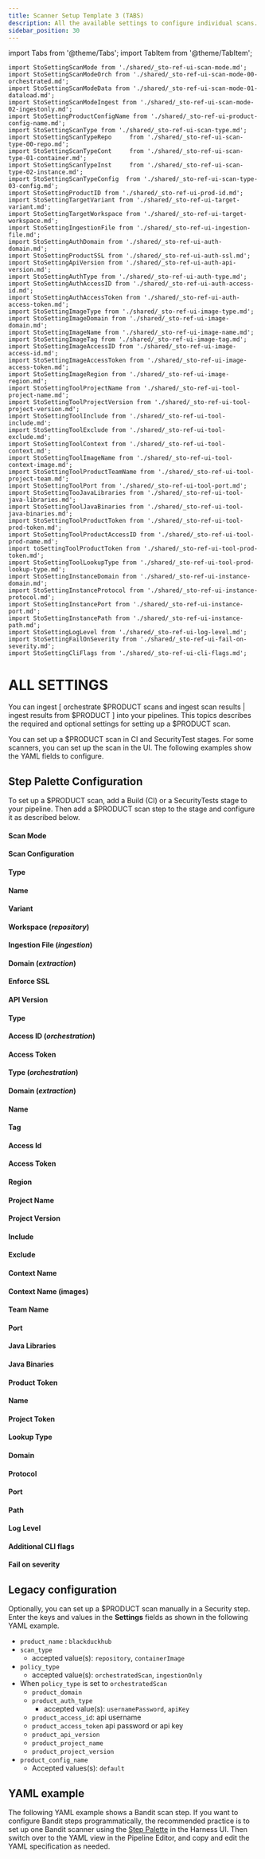 ```yaml
---
title: Scanner Setup Template 3 (TABS)
description: All the available settings to configure individual scans.
sidebar_position: 30
---
```


import Tabs from '@theme/Tabs';
import TabItem from '@theme/TabItem';

```mdx-code-block
import StoSettingScanMode from './shared/_sto-ref-ui-scan-mode.md';
import StoSettingScanModeOrch from './shared/_sto-ref-ui-scan-mode-00-orchestrated.md';
import StoSettingScanModeData from './shared/_sto-ref-ui-scan-mode-01-dataload.md';
import StoSettingScanModeIngest from './shared/_sto-ref-ui-scan-mode-02-ingestonly.md';
import StoSettingProductConfigName from './shared/_sto-ref-ui-product-config-name.md';
import StoSettingScanType from './shared/_sto-ref-ui-scan-type.md';
import StoSettingScanTypeRepo     from './shared/_sto-ref-ui-scan-type-00-repo.md';
import StoSettingScanTypeCont     from './shared/_sto-ref-ui-scan-type-01-container.md';
import StoSettingScanTypeInst     from './shared/_sto-ref-ui-scan-type-02-instance.md';
import StoSettingScanTypeConfig  from './shared/_sto-ref-ui-scan-type-03-config.md';
import StoSettingProductID from './shared/_sto-ref-ui-prod-id.md';
import StoSettingTargetVariant from './shared/_sto-ref-ui-target-variant.md';
import StoSettingTargetWorkspace from './shared/_sto-ref-ui-target-workspace.md';
import StoSettingIngestionFile from './shared/_sto-ref-ui-ingestion-file.md';
import StoSettingAuthDomain from './shared/_sto-ref-ui-auth-domain.md';
import StoSettingProductSSL from './shared/_sto-ref-ui-auth-ssl.md';
import StoSettingApiVersion from './shared/_sto-ref-ui-auth-api-version.md';
import StoSettingAuthType from './shared/_sto-ref-ui-auth-type.md';
import StoSettingAuthAccessID from './shared/_sto-ref-ui-auth-access-id.md';
import StoSettingAuthAccessToken from './shared/_sto-ref-ui-auth-access-token.md';
import StoSettingImageType from './shared/_sto-ref-ui-image-type.md';
import StoSettingImageDomain from './shared/_sto-ref-ui-image-domain.md';
import StoSettingImageName from './shared/_sto-ref-ui-image-name.md';
import StoSettingImageTag from './shared/_sto-ref-ui-image-tag.md';
import StoSettingImageAccessID from './shared/_sto-ref-ui-image-access-id.md';
import StoSettingImageAccessToken from './shared/_sto-ref-ui-image-access-token.md';
import StoSettingImageRegion from './shared/_sto-ref-ui-image-region.md';
import StoSettingToolProjectName from './shared/_sto-ref-ui-tool-project-name.md';
import StoSettingToolProjectVersion from './shared/_sto-ref-ui-tool-project-version.md';
import StoSettingToolInclude from './shared/_sto-ref-ui-tool-include.md';
import StoSettingToolExclude from './shared/_sto-ref-ui-tool-exclude.md';
import StoSettingToolContext from './shared/_sto-ref-ui-tool-context.md';
import StoSettingToolImageName from './shared/_sto-ref-ui-tool-context-image.md';
import StoSettingToolProductTeamName from './shared/_sto-ref-ui-tool-project-team.md';
import StoSettingToolPort from './shared/_sto-ref-ui-tool-port.md';
import StoSettingTooJavaLibraries from './shared/_sto-ref-ui-tool-java-libraries.md';
import StoSettingToolJavaBinaries from './shared/_sto-ref-ui-tool-java-binaries.md';
import StoSettingToolProductToken from './shared/_sto-ref-ui-tool-prod-token.md';
import StoSettingToolProductAccessID from './shared/_sto-ref-ui-tool-prod-name.md';
import toSettingToolProductToken from './shared/_sto-ref-ui-tool-prod-token.md';
import StoSettingToolLookupType from './shared/_sto-ref-ui-tool-prod-lookup-type.md';
import StoSettingInstanceDomain from './shared/_sto-ref-ui-instance-domain.md';
import StoSettingInstanceProtocol from './shared/_sto-ref-ui-instance-protocol.md';
import StoSettingInstancePort from './shared/_sto-ref-ui-instance-port.md';
import StoSettingInstancePath from './shared/_sto-ref-ui-instance-path.md';
import StoSettingLogLevel from './shared/_sto-ref-ui-log-level.md';
import StoSettingFailOnSeverity from './shared/_sto-ref-ui-fail-on-severity.md';
import StoSettingCliFlags from './shared/_sto-ref-ui-cli-flags.md';
```


# ALL SETTINGS

You can ingest [ orchestrate $PRODUCT scans and ingest scan results | ingest results from $PRODUCT ] into your pipelines. This topics describes the required and optional settings for setting up a $PRODUCT scan. 

You can set up a $PRODUCT scan in CI and SecurityTest stages. For some scanners, you can set up the scan in the UI. The following examples show the YAML fields to configure.

## Step Palette Configuration 
To set up a $PRODUCT scan, add a Build (CI) or a SecurityTests stage to your pipeline. Then add a $PRODUCT scan step to the stage and configure it as described below. 

<Tabs>
  
<TabItem value="scan" label="Scan" default>

#### Scan Mode

<StoSettingScanMode />
<StoSettingScanModeOrch />
<StoSettingScanModeData />
<StoSettingScanModeIngest />

#### Scan Configuration
<StoSettingProductConfigName />
  
</TabItem>

<TabItem value="target" label="Target" default>


#### Type
<StoSettingScanType />
<StoSettingScanTypeRepo />
<StoSettingScanTypeCont />
<StoSettingScanTypeInst />
<StoSettingScanTypeConfig />

#### Name 
<StoSettingProductID />

#### Variant
<StoSettingTargetVariant  />

#### Workspace (_repository_)
<StoSettingTargetWorkspace  />

#### Ingestion File (_ingestion_)
<StoSettingIngestionFile  />

</TabItem>

<TabItem value="auth" label="Authentication" default>

#### Domain (_extraction_)
<StoSettingAuthDomain />

#### Enforce SSL
<StoSettingProductSSL />

#### API Version
<StoSettingApiVersion />

#### Type
<StoSettingAuthType />

#### Access ID (_orchestration_)
<StoSettingAuthAccessID />

#### Access Token
<StoSettingAuthAccessToken />

</TabItem>

<TabItem value="cont" label="Image" default>

#### Type  (_orchestration_)
<StoSettingImageType />

#### Domain (_extraction_)
<StoSettingImageDomain />

#### Name
<StoSettingImageName />

#### Tag
<StoSettingImageTag />

#### Access Id
<StoSettingImageAccessID />

#### Access Token 
<StoSettingImageAccessToken />

#### Region  
<StoSettingImageRegion />

</TabItem>

<TabItem value="tool" label="Tool" default>

#### Project Name
<StoSettingToolProjectName />

#### Project Version
<StoSettingToolProjectVersion />

#### Include 
<StoSettingToolInclude />

#### Exclude
<StoSettingToolExclude />


#### Context Name
<StoSettingToolContext />


#### Context Name (images) 
<StoSettingToolImageName />

#### Team Name
<StoSettingToolProductTeamName  />

#### Port  
<StoSettingToolPort  />

#### Java Libraries
<StoSettingTooJavaLibraries  />

#### Java Binaries
<StoSettingToolJavaBinaries  />

#### Product Token  
<StoSettingToolProductToken  />

#### Name 
<StoSettingToolProductAccessID  />

#### Project Token
<StoSettingToolProductToken  />

#### Lookup Type
<StoSettingToolLookupType  />

</TabItem>

<TabItem value="inst" label="Instance" default>

#### Domain
<StoSettingInstanceDomain />

#### Protocol
<StoSettingInstanceProtocol />

#### Port
<StoSettingInstancePort />

#### Path
<StoSettingInstancePath />


</TabItem>

<TabItem value="misc" label="Misc" default>

#### Log Level
<StoSettingLogLevel />

#### Additional CLI flags
<StoSettingCliFlags />

#### Fail on severity
<StoSettingFailOnSeverity />

</TabItem>


</Tabs>

## Legacy configuration

Optionally, you can set up a $PRODUCT scan manually in a Security step. Enter the keys and values in the **Settings** fields as shown in the following YAML example. 

* `product_name` : `blackduckhub`
* `scan_type`
	+ accepted value(s): `repository`, `containerImage`
* `policy_type`
	+ accepted value(s): `orchestratedScan`, `ingestionOnly`
* When `policy_type` is set to `orchestratedScan`
	+ `product_domain`
	+ `product_auth_type`
		- accepted value(s): `usernamePassword`, `apiKey`
	+ `product_access_id`: api username
	+ `product_access_token` api password or api key
	+ `product_api_version`
	+ `product_project_name`
	+ `product_project_version`
* `product_config_name`
	+ Accepted values(s): `default`

## YAML example

The following YAML example shows a Bandit scan step. If you want to configure Bandit steps programmatically, the recommended practice is to set up one Bandit scanner using the [Step Palette](#step-palette-configuration) in the Harness UI. Then switch over to the YAML view in the Pipeline Editor, and copy and edit the YAML specification as needed.

```yaml

```
